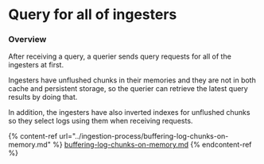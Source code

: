 # Query for all of ingesters

### Overview

After receiving a query, a querier sends query requests for all of the ingesters at first.

Ingesters have unflushed chunks in their memories and they are not in both cache and persistent storage, so the querier can retrieve the latest query results by doing that.

In addition, the ingesters have also inverted indexes for unflushed chunks so they select logs using them when receiving requests.

{% content-ref url="../ingestion-process/buffering-log-chunks-on-memory.md" %}
[buffering-log-chunks-on-memory.md](../ingestion-process/buffering-log-chunks-on-memory.md)
{% endcontent-ref %}
